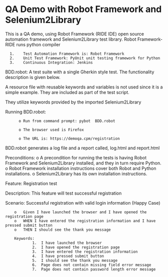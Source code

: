 # QA Demo with Robot Framework and Selenium2Library
This is a QA demo, using Robot Framework (RIDE IDE) open source automation framework and Selenium2Library test library.
Robot Framework-RIDE runs python compiler 

      1.	Test Automation Framework is: Robot Framework
      2.	Unit Test Framework: PyUnit unit testing framework for Python
      3.	Continuous Integration: Jenkins


BDD.robot: A test suite with a single Gherkin style test. The functionality description is given below.

A resource file with reusable keywords and variables is not used since it is a simple example. 
They are included as part of the test script.

They utilize keywords provided by the imported Selenium2Library

Running BDD.robot:

          o	Run from command prompt: pybot  BDD.robot
          
          o	The browser used is Firefox
          
          o	The URL is: https://demoqa.cpm/registration


BDD.robot generates a log file and a report called, log.html and report.html



Preconditions: 
        o	A precondition for running the tests is having Robot Framework and Selenium2Library installed, and they in turn require Python. 
        o	Robot Framework installation instructions cover both Robot and Python installations. 
        o	Selenium2Library has its own installation instructions.


Feature: Registration test

Description: This feature will test successful registration

Scenario: Successful registration with valid login information (Happy Case)

        o	Given I have launched the browser and I have opened the registration page
        o	WHEN I have entered the registration information and I have pressed submit button
        o	THEN I should see the thank you message

        Keywords:
                1.	I have launched the browser
                2.	I have opened the registration page
                3.	I have entered the registration information
                4.	I have pressed submit button
                5.	I should see the thank you message
                6.	Page does not contain missing field error message
                7.	Page does not contain password length error message

